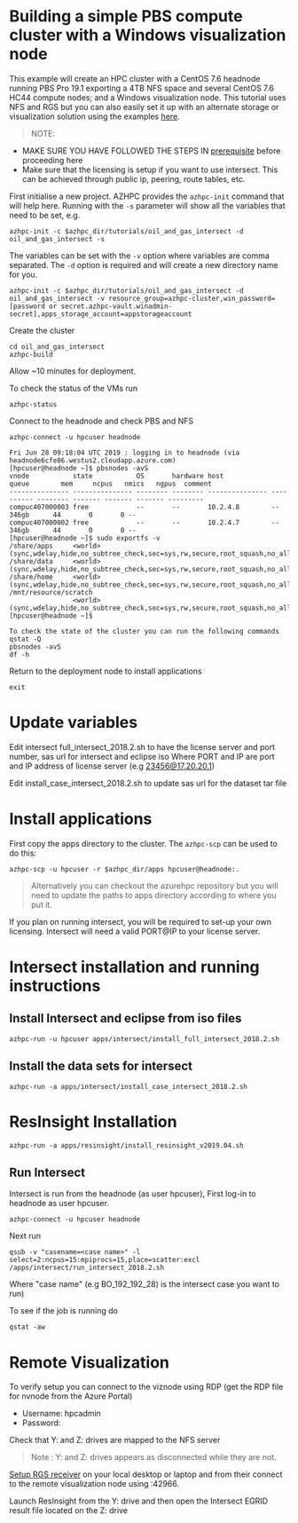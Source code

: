 # Building a simple PBS compute cluster with a Windows visualization node

This example will create an HPC cluster with a CentOS 7.6 headnode running PBS Pro 19.1 exporting a 4TB NFS space and several CentOS 7.6 HC44 compute nodes; and a Windows visualization node. 
This tutorial uses NFS and RGS but you can also easily set it up with an alternate storage or visualization solution using the examples [here](https://github.com/Azure/azurehpc/tree/master/examples). 

>NOTE: 
- MAKE SURE YOU HAVE FOLLOWED THE STEPS IN [prerequisite](https://github.com/Azure/azurehpc/blob/master/tutorials/prerequisites.md) before proceeding here
- Make sure that the licensing is setup if you want to use intersect. This can be achieved through public ip, peering, route tables, etc.

First initialise a new project.  AZHPC provides the `azhpc-init` command that will help here.  Running with the `-s` parameter will show all the variables that need to be set, e.g.

```
azhpc-init -c $azhpc_dir/tutorials/oil_and_gas_intersect -d oil_and_gas_intersect -s
```

The variables can be set with the `-v` option where variables are comma separated.  The `-d` option is required and will create a new directory name for you.

```
azhpc-init -c $azhpc_dir/tutorials/oil_and_gas_intersect -d oil_and_gas_intersect -v resource_group=azhpc-cluster,win_password=[password or secret.azhpc-vault.winadmin-secret],apps_storage_account=appstorageaccount
```

Create the cluster 

```
cd oil_and_gas_intersect
azhpc-build
```

Allow ~10 minutes for deployment.

To check the status of the VMs run
```
azhpc-status
```
Connect to the headnode and check PBS and NFS

```
azhpc-connect -u hpcuser headnode

Fri Jun 28 09:18:04 UTC 2019 : logging in to headnode (via headnode6cfe86.westus2.cloudapp.azure.com)
[hpcuser@headnode ~]$ pbsnodes -avS
vnode           state           OS       hardware host            queue        mem     ncpus   nmics   ngpus  comment
--------------- --------------- -------- -------- --------------- ---------- -------- ------- ------- ------- ---------
compuc407000003 free            --       --       10.2.4.8        --            346gb      44       0       0 --
compuc407000002 free            --       --       10.2.4.7        --            346gb      44       0       0 --
[hpcuser@headnode ~]$ sudo exportfs -v
/share/apps     <world>(sync,wdelay,hide,no_subtree_check,sec=sys,rw,secure,root_squash,no_all_squash)
/share/data     <world>(sync,wdelay,hide,no_subtree_check,sec=sys,rw,secure,root_squash,no_all_squash)
/share/home     <world>(sync,wdelay,hide,no_subtree_check,sec=sys,rw,secure,root_squash,no_all_squash)
/mnt/resource/scratch
                <world>(sync,wdelay,hide,no_subtree_check,sec=sys,rw,secure,root_squash,no_all_squash)
[hpcuser@headnode ~]$

To check the state of the cluster you can run the following commands
qstat -Q
pbsnodes -avS
df -h
```

Return to the deployment node to install applications
```
exit
```

# Update variables 
Edit intersect full_intersect_2018.2.sh to have the license server and port number, sas url for intersect and eclipse iso 
Where PORT and IP are port and IP address of license server (e.g 23456@17.20.20.1)

Edit install_case_intersect_2018.2.sh to update sas url for the dataset tar file 

# Install applications

First copy the apps directory to the cluster.  The `azhpc-scp` can be used to do this:

```
azhpc-scp -u hpcuser -r $azhpc_dir/apps hpcuser@headnode:.
```

> Alternatively you can checkout the azurehpc repository but you will need to update the paths to apps directory according to where you put it.

If you plan on running intersect, you will be required to set-up your own licensing. Intersect will need a valid PORT@IP to your license
server.


# Intersect installation and running instructions

## Install Intersect and eclipse from iso files

```
azhpc-run -u hpcuser apps/intersect/install_full_intersect_2018.2.sh
```

## Install the data sets for intersect

````
azhpc-run -a apps/intersect/install_case_intersect_2018.2.sh
````

# ResInsight Installation

```
azhpc-run -a apps/resinsight/install_resinsight_v2019.04.sh
```

## Run Intersect

Intersect is run from the headnode (as user hpcuser), First log-in to headnode as user hpcuser.
```
azhpc-connect -u hpcuser headnode
```

Next run

```
qsub -v "casename=<case name>" -l select=2:ncpus=15:mpiprocs=15,place=scatter:excl /apps/intersect/run_intersect_2018.2.sh 
```

Where "case name" (e.g BO_192_192_28) is the intersect case you want to run)

To see if the job is running do
````
qstat -aw
````

# Remote Visualization

To verify setup you can connect to the viznode using RDP (get the RDP file for nvnode from the Azure Portal)
- Username: hpcadmin
- Password: <winadmin-secret>

Check that Y: and Z: drives are mapped to the NFS server

> Note : Y: and Z: drives appears as disconnected while they are not.

[Setup RGS receiver](https://techcommunity.microsoft.com/t5/AzureCAT/Remote-Visualization-in-Azure/ba-p/745184) on your local desktop or laptop and from their connect to the remote visualization node using <public ip address for nvnode>:42966. 

Launch ResInsight from the Y: drive and then open the Intersect EGRID result file located on the Z: drive
